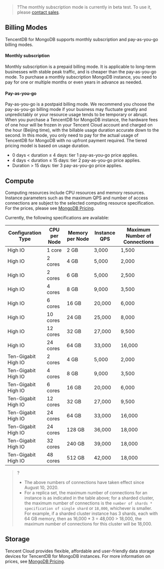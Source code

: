 >?The monthly subscription mode is currently in beta test. To use it, please [contact sales](https://intl.cloud.tencent.com/contact-sales).
>
## Billing Modes
TencentDB for MongoDB supports monthly subscription and pay-as-you-go billing modes.
#### Monthly subscription
Monthly subscription is a prepaid billing mode. It is applicable to long-term businesses with stable peak traffic, and is cheaper than the pay-as-you-go mode. To purchase a monthly subscription MongoDB instance, you need to pay for one or multiple months or even years in advance as needed.
#### Pay-as-you-go
Pay-as-you-go is a postpaid billing mode. We recommend you choose the pay-as-you-go billing mode if your business may fluctuate greatly and unpredictably or your resource usage tends to be temporary or abrupt. When you purchase a TencentDB for MongoDB instance, the hardware fees of one hour will be frozen in your Tencent Cloud account and charged on the hour (Beijing time), with the billable usage duration accurate down to the second. In this mode, you only need to pay for the actual usage of TencentDB for MongoDB with no upfront payment required.
The tiered pricing model is based on usage duration.

- 0 days < duration ≤ 4 days: tier 1 pay-as-you-go price applies.
- 4 days < duration ≤ 15 days: tier 2 pay-as-you-go price applies.
- Duration > 15 days: tier 3 pay-as-you-go price applies.

## Compute
Computing resources include CPU resources and memory resources. Instance parameters such as the maximum QPS and number of access connections are subject to the selected computing resource specification. For the prices, please see [MongoDB Pricing](https://intl.cloud.tencent.com/document/product/240/8364).

Currently, the following specifications are available:

| Configuration Type     | CPU per Node | Memory per Node | Instance QPS | Maximum Number of Connections |
| ------------ | ---------- | ---------- | -------- | -------------- |
| High IO     | 1 core        | 2 GB        | 3,000     | 1,500           |
| High IO     | 2 cores        | 4 GB        | 5,000     | 2,000           |
| High IO     | 2 cores        | 6 GB        | 5,000     | 2,500           |
| High IO     | 4 cores        | 8 GB        | 9,000     | 3,500           |
| High IO     | 6 cores        | 16 GB       | 20,000    | 6,000           |
| High IO     | 10 cores       | 24 GB       | 25,000    | 8,000           |
| High IO     | 12 cores       | 32 GB       | 27,000    | 9,500           |
| High IO     | 24 cores       | 64 GB       | 33,000    | 16,000          |
| Ten-Gigabit High IO | 2 cores        | 4 GB        | 5,000     | 2,000           |
| Ten-Gigabit High IO | 4 cores        | 8 GB        | 9,000     | 3,500           |
| Ten-Gigabit High IO | 6 cores        | 16 GB       | 20,000    | 6,000           |
| Ten-Gigabit High IO | 12 cores       | 32 GB       | 27,000    | 9,500           |
| Ten-Gigabit High IO | 24 cores       | 64 GB       | 33,000    | 16,000          |
| Ten-Gigabit High IO | 24 cores       | 128 GB      | 36,000    | 18,000          |
| Ten-Gigabit High IO | 32 cores       | 240 GB      | 39,000    | 18,000          |
| Ten-Gigabit High IO | 48 cores       | 512 GB      | 42,000    | 18,000          |

>?
>- The above numbers of connections have taken effect since August 10, 2020.
>- For a replica set, the maximum number of connections for an instance is as indicated in the table above; for a sharded cluster, the maximum number of connections is the `number of shards * specification of single shard` or `18,000`, whichever is smaller.
For example, if a sharded cluster instance has 3 shards, each with 64 GB memory, then as 16,000 * 3 = 48,000 > 18,000, the maximum number of connections for this cluster will be 18,000.

## Storage
Tencent Cloud provides flexible, affordable and user-friendly data storage devices for TencentDB for MongoDB instances. For more information on prices, see [MongoDB Pricing](https://intl.cloud.tencent.com/document/product/240/8364).

